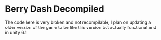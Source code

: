 # Berry Dash Decompiled

The code here is very broken and not recompilable, I plan on updating a older version of the game to be like this version but actually functional and in unity 6.1
